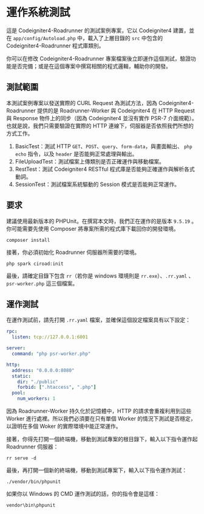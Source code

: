 # 運作系統測試

這是 Codeigniter4-Roadrunner 的測試案例專案，它以 Codeigniter4 建置，並在 `app/config/Autoload.php` 中，載入了上層目錄的 `src` 中包含的 Codeigniter4-Roadrunner 程式庫類別。

你可以在修改 Codeigniter4-Roadrunner 專案檔案後立即運作這個測試，驗證功能是否完備；或是在這個專案中撰寫相關的程式邏輯，輔助你的開發。

## 測試範圍

本測試案例專案以發送實際的 CURL Request 為測試方法，因為 Codeigniter4-Roadrunner 提供的是 Roadrunner-Worker 與 Codeigniter4 在 HTTP Request 與 Response 物件上的同步（因為 Codeigniter4 並沒有實作 PSR-7 介面規範）。也就是說，我們只需要驗證在實際的 HTTP 連線下，伺服器是否依照我們所想的方式工作。

1. BasicTest：測試 HTTP `GET`、`POST`、`query`、`form-data`，與畫面輸出、 `php echo` 指令，以及 `header` 是否能夠正常處理與輸出。
2. FileUploadTest：測試檔案上傳類別是否正確運作與移動檔案。
3. RestTest：測試 Codeigniter4 RESTful 程式庫是否能夠正確運作與解析各式動詞。
4. SessionTest：測試檔案系統驅動的 Session 模式是否能夠正常運作。

## 要求

建議使用最新版本的 PHPUnit。在撰寫本文時，我們正在運作的是版本 `9.5.19` 。你可能需要先使用 Composer 將專案所需的程式庫下載回你的開發環境。

```
composer install
```

接著，你必須初始化 Roadrunner 伺服器所需要的環境。

```
php spark ciroad:init
```

最後，請確定目錄下包含 `rr`（若你是 windows 環境則是 `rr.exe`）、`.rr.yaml` 、`psr-worker.php` 這三個檔案。

## 運作測試

在運作測試前，請先打開 `.rr.yaml` 檔案，並確保這個設定檔案具有以下設定：

```yaml
rpc:
  listen: tcp://127.0.0.1:6001

server:
  command: "php psr-worker.php"

http:
  address: "0.0.0.0:8080"
  static:
    dir: "./public"
    forbid: [".htaccess", ".php"]
  pool:
    num_workers: 1  
```

因為 Roadrunner-Worker 持久化於記憶體中，HTTP 的請求會重複利用到這些 Worker 進行處裡。所以我們必須要在只有單個 Worker 的情況下測試是否穩定，以證明在多個 Woker 的實際環境中能正常運作。 

接著，你得先打開一個終端機，移動到測試專案的根目錄下，輸入以下指令運作起 Roadrunner 伺服器：

```
rr serve -d
```

最後，再打開一個新的終端機，移動到測試專案下，輸入以下指令運作測試：

```
./vendor/bin/phpunit
```

如果你以 Windows 的 CMD 運作測試的話，你的指令會是這樣：

```
vendor\bin\phpunit
```